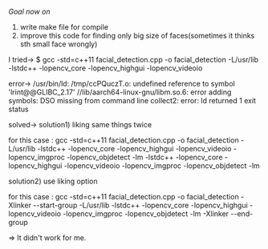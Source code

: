 
*Goal now on*
1. write make file for compile
2. improve this code for finding only big size of faces(sometimes it thinks sth small face wrongly)



I tried->
$ gcc -std=c++11 facial_detection.cpp -o facial_detection -L/usr/lib -lstdc++ -lopencv_core -lopencv_highgui -lopencv_videoio

error->
/usr/bin/ld: /tmp/ccPQuczT.o: undefined reference to symbol 'lrint@@GLIBC_2.17' 
//lib/aarch64-linux-gnu/libm.so.6: error adding symbols: DSO missing from command line
collect2: error: ld returned 1 exit status

solved->
solution1) liking same things twice

for this case : gcc -std=c++11 facial_detection.cpp -o facial_detection -L/usr/lib -lstdc++ -lopencv_core -lopencv_highgui -lopencv_videoio -lopencv_imgproc -lopencv_objdetect -lm -lstdc++ -lopencv_core -lopencv_highgui -lopencv_videoio -lopencv_imgproc -lopencv_objdetect -lm


solution2) use liking option

for this case : gcc -std=c++11 facial_detection.cpp -o facial_detection -Xlinker --start-group -L/usr/lib -lstdc++ -lopencv_core -lopencv_highgui -lopencv_videoio -lopencv_imgproc -lopencv_objdetect -lm -Xlinker --end-group

=> It didn't work for me.

